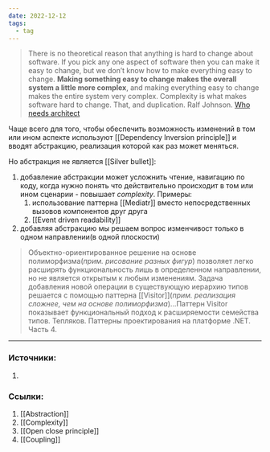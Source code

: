 ```yaml
---
date: 2022-12-12
tags:
  - tag
---
```


> There is no theoretical reason that anything is hard to change about software. If you pick any one aspect of software then you can make it easy to change, but we don’t know how to make everything easy to change. **Making something easy to change makes the overall system a little more complex**, and making everything easy to change makes the entire system very complex. Complexity is what makes software hard to change. That, and duplication. Ralf Johnson. [Who needs architect](https://martinfowler.com/ieeeSoftware/whoNeedsArchitect.pdf)

Чаще всего для того, чтобы обеспечить возможность изменений в том или ином аспекте используют [[Dependency Inversion principle]] и вводят абстракцию, реализация которой как раз может меняться.

Но абстракция не является [[Silver bullet]]:

1. добавление абстракции может усложнить чтение, навигацию по коду, когда нужно понять что действительно происходит в том или ином сценарии - повышает _complexity_. Примеры:
   1. использование паттерна [[Mediatr]] вместо непосредственных вызовов компонентов друг друга
   2. [[Event driven readability]]
1. добавляя абстракцию мы решаем вопрос изменчивост только в одном направлении(в одной плоскости)

> Объектно-ориентированное решение на основе полиморфизма(_прим. рисование разных фигур_) позволяет легко расширять функциональность лишь в определенном направлении, но не является открытым к любым изменениям. Задача добавления новой операции в существующую иерархию типов решается с помощью паттерна [[Visitor]](_прим. реализация сложнее, чем на основе полиморфизма_)...Паттерн Visitor показывает функциональный подход к расширяемости семейства типов. Тепляков. Паттерны проектирования на платформе .NET. Часть 4.

---

### Источники:

1.

### Ссылки:

1. [[Abstraction]]
1. [[Complexity]]
1. [[Open close principle]]
1. [[Coupling]]
